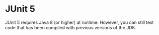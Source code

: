 # JUnit 5

JUnit 5 requires Java 8 (or higher) at runtime. However, you can still test code that has been compiled with previous versions of the JDK.

